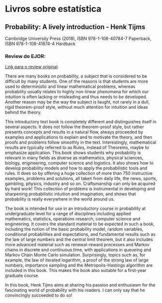 # Livros sobre estatística

## Probability: A lively introduction - Henk Tijms

Cambridge University Press (2018), ISBN 978-1-108-40784-7 Paperback, ISBN 978-1-108-41874-4 Hardback

### Review do EJOR:

[Link para o review original](https://www.sciencedirect.com/science/article/pii/S0377221718308944).

There are many books on probability, a subject that is considered to be difficult by many students. One of the reasons is that students are more used to deterministic and linear mathematical problems, whereas probability usually relates to highly non-linear phenomena for which our intuition is often lacking or misleading and thus needs to be developed. Another reason may be the way the subject is taught, not rarely in a dull, rigid theorem-proof style, without much attention for intuition and ideas behind the theory.

This introductory text book is completely different and distinguishes itself in several aspects. It does not follow the theorem-proof style, but rather presents concepts and results in a natural flow, always proceeded by examples and applications to explain and to motivate the theory, and then proofs and problems follow smoothly in the text. Interestingly, mathematical results are typically referred to as Rules, instead of Theorems, maybe to emphasize application. This book shows students why probability is relevant in many fields as diverse as mathematics, physical sciences, biology, engineering, computer science and logistics. It also shows how to develop probability models and how to apply the probabilistic tools and rules. It does so by offering a huge collection of more than 750 instructive examples, problems and solutions, all taken from daily life, the news, sports, gambling, physics, industry and so on. Craftsmanship can only be acquired by hard work! This collection of problems is instrumental in developing and sharpening probabilistic intuition and imagination, and shows that probability is really everywhere in the world around us.

The book is intended for use in an introductory course in probability at undergraduate level for a range of disciplines including applied mathematics, statistics, operations research, computer science and engineering. It covers the standard material to be expected in such a book, including the notion of the basic probability model, random variables, conditional probabilities and expectations, and fundamental results such as the law of large numbers and the central limit theorem, but it also includes more advanced material such as renewal-reward processes and Markov chains in discrete and continuous time, with applications in queueing and Markov Chain Monte Carlo simulation. Surprisingly, topics such as, for example, the law of iterated logarithm, a proof of the strong law of large numbers, importance sampling and the Metropolis-Hastings algorithm are included in this book. This makes the book also suitable for a first-year graduate course.

In this book, Henk Tijms aims at sharing his passion and enthusiasm for the fascinating world of probability with his readers. I can only say that he convincingly succeeded to do so!


